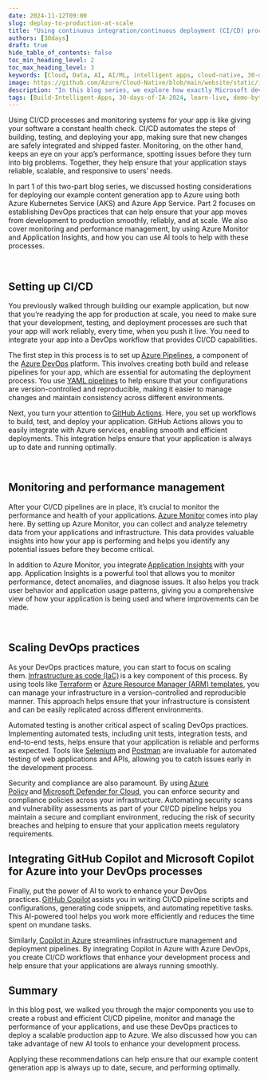 ```yaml
---
date: 2024-11-12T09:00
slug: deploy-to-production-at-scale
title: "Using continuous integration/continuous deployment (CI/CD) processes, monitoring, and AI to help ensure that your app can deploy to production at scale"
authors: [30days]
draft: true
hide_table_of_contents: false
toc_min_heading_level: 2
toc_max_heading_level: 3
keywords: [Cloud, Data, AI, AI/ML, intelligent apps, cloud-native, 30-days-2024, 30-days, enterprise apps, digital experiences, app modernization, serverless, ai apps]
image: https://github.com/Azure/Cloud-Native/blob/main/website/static/img/ogImage.png
description: "In this blog series, we explore how exactly Microsoft developer tools can improve DevEx." 
tags: [Build-Intelligent-Apps, 30-days-of-IA-2024, learn-live, demo-bytes, community-gallery, azure-kubernetes-service, azure-functions, azure-openai, azure-container-apps, azure-cosmos-db, github-copilot, github-codespaces, github-actions]
---
```


<head> 
  <meta property="og:url" content="https://azure.github.io/cloud-native/deploy-to-production-at-scale"/>
  <meta property="og:type" content="website"/>
  <meta property="og:title" content="**Build Intelligent Apps | AI Apps on Azure"/>
  <meta property="og:description" content="In this blog series, we explore how exactly Microsoft developer tools can improve DevEx."/>
  <meta property="og:image" content="https://github.com/Azure/Cloud-Native/blob/main/website/static/img/ogImage.png"/>
  <meta name="twitter:url" content="https://azure.github.io/Cloud-Native/deploy-to-production-at-scale" />
  <meta name="twitter:title" content="**Build Intelligent Apps | AI Apps on Azure" />
  <meta name="twitter:description" content="In this blog series, we explore how exactly Microsoft developer tools can improve DevEx." />
  <meta name="twitter:image" content="https://azure.github.io/Cloud-Native/img/ogImage.png" />
  <meta name="twitter:card" content="summary_large_image" />
  <meta name="twitter:creator" content="@devanshidiaries" />
  <link rel="canonical" href="https://azure.github.io/Cloud-Native/deploy-to-production-at-scale" />
</head>

<!-- End METADATA -->

Using CI/CD processes and monitoring systems for your app is like giving your software a constant health check. CI/CD automates the steps of building, testing, and deploying your app, making sure that new changes are safely integrated and shipped faster. Monitoring, on the other hand, keeps an eye on your app’s performance, spotting issues before they turn into big problems. Together, they help ensure that your application stays reliable, scalable, and responsive to users’ needs. 

In part 1 of this two-part blog series, we discussed hosting considerations for deploying our example content generation app to Azure using both Azure Kubernetes Service (AKS) and Azure App Service. Part 2 focuses on establishing DevOps practices that can help ensure that your app moves from development to production smoothly, reliably, and at scale. We also cover monitoring and performance management, by using Azure Monitor and Application Insights, and how you can use AI tools to help with these processes. 

  

## Setting up CI/CD

You previously walked through building our example application, but now that you’re readying the app for production at scale, you need to make sure that your development, testing, and deployment processes are such that your app will work reliably, every time, when you push it live. You need to integrate your app into a DevOps workflow that provides CI/CD capabilities. 

 

The first step in this process is to set up [Azure Pipelines](https://learn.microsoft.com/azure/devops/pipelines/get-started/what-is-azure-pipelines?view=azure-devops?ocid=biafy25h1_30daysofia_webpage_azuremktg), a component of the [Azure DevOps](https://learn.microsoft.com/azure/devops/user-guide/what-is-azure-devops?ocid=biafy25h1_30daysofia_webpage_azuremktg) platform. This involves creating both build and release pipelines for your app, which are essential for automating the deployment process. You use [YAML pipelines](https://learn.microsoft.com/azure/devops/pipelines/get-started/pipelines-get-started?ocid=biafy25h1_30daysofia_webpage_azuremktg) to help ensure that your configurations are version-controlled and reproducible, making it easier to manage changes and maintain consistency across different environments. 

 

Next, you turn your attention to [GitHub Actions](https://docs.github.com/en/actions). Here, you set up workflows to build, test, and deploy your application. GitHub Actions allows you to easily integrate with Azure services, enabling smooth and efficient deployments. This integration helps ensure that your application is always up to date and running optimally. 

  

## Monitoring and performance management

After your CI/CD pipelines are in place, it’s crucial to monitor the performance and health of your applications. [Azure Monitor](https://learn.microsoft.com/azure/azure-monitor/overview?ocid=biafy25h1_30daysofia_webpage_azuremktg) comes into play here. By setting up Azure Monitor, you can collect and analyze telemetry data from your applications and infrastructure. This data provides valuable insights into how your app is performing and helps you identify any potential issues before they become critical. 

 

In addition to Azure Monitor, you integrate [Application Insights](https://learn.microsoft.com/azure/azure-monitor/app/app-insights-overview?ocid=biafy25h1_30daysofia_webpage_azuremktg) with your app. Application Insights is a powerful tool that allows you to monitor performance, detect anomalies, and diagnose issues. It also helps you track user behavior and application usage patterns, giving you a comprehensive view of how your application is being used and where improvements can be made. 

  

## Scaling DevOps practices

As your DevOps practices mature, you can start to focus on scaling them. [Infrastructure as code (IaC)](https://learn.microsoft.com/devops/deliver/what-is-infrastructure-as-code?ocid=biafy25h1_30daysofia_webpage_azuremktg) is a key component of this process. By using tools like [Terraform](https://learn.microsoft.com/azure/developer/terraform/overview?ocid=biafy25h1_30daysofia_webpage_azuremktg) or [Azure Resource Manager (ARM) templates](https://learn.microsoft.com/azure/azure-resource-manager/management/overview?ocid=biafy25h1_30daysofia_webpage_azuremktg), you can manage your infrastructure in a version-controlled and reproducible manner. This approach helps ensure that your infrastructure is consistent and can be easily replicated across different environments. 

 

Automated testing is another critical aspect of scaling DevOps practices. Implementing automated tests, including unit tests, integration tests, and end-to-end tests, helps ensure that your application is reliable and performs as expected. Tools like [Selenium](https://learn.microsoft.com/azure/devops/pipelines/test/continuous-test-selenium?ocid=biafy25h1_30daysofia_webpage_azuremktg) and [Postman](https://learning.postman.com/docs/integrations/available-integrations/azure-devops/?ocid=biafy25h1_30daysofia_webpage_azuremktg) are invaluable for automated testing of web applications and APIs, allowing you to catch issues early in the development process. 

 

Security and compliance are also paramount. By using [Azure Policy](https://learn.microsoft.com/azure/governance/policy/overview?ocid=biafy25h1_30daysofia_webpage_azuremktg) and [Microsoft Defender for Cloud](https://learn.microsoft.com/azure/defender-for-cloud/defender-for-cloud-introduction?ocid=biafy25h1_30daysofia_webpage_azuremktg), you can enforce security and compliance policies across your infrastructure. Automating security scans and vulnerability assessments as part of your CI/CD pipeline helps you maintain a secure and compliant environment, reducing the risk of security breaches and helping to ensure that your application meets regulatory requirements. 

 

## Integrating GitHub Copilot and Microsoft Copilot for Azure into your DevOps processes

Finally, put the power of AI to work to enhance your DevOps practices. [GitHub Copilot](https://github.com/features/copilot) assists you in writing CI/CD pipeline scripts and configurations, generating code snippets, and automating repetitive tasks. This AI-powered tool helps you work more efficiently and reduces the time spent on mundane tasks. 

 

Similarly, [Copilot in Azure](https://learn.microsoft.com/azure/copilot/overview?ocid=biafy25h1_30daysofia_webpage_azuremktg) streamlines infrastructure management and deployment pipelines. By integrating Copilot in Azure with Azure DevOps, you create CI/CD workflows that enhance your development process and help ensure that your applications are always running smoothly. 

 

## Summary

In this blog post, we walked you through the major components you use to create a robust and efficient CI/CD pipeline, monitor and manage the performance of your applications, and use these DevOps practices to deploy a scalable production app to Azure. We also discussed how you can take advantage of new AI tools to enhance your development process.  

Applying these recommendations can help ensure that our example content generation app is always up to date, secure, and performing optimally. 